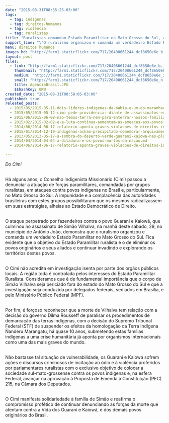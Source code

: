 ```yaml
---
date: "2015-08-31T08:55:25-03:00"
tags:
  - tag: indígenas
  - tag: direitos-humanos
  - tag: violência
  - tag: ruralistas
title: "Ruralistas comandam Estado Paramilitar no Mato Grosso do Sul, afirma Cimi"
support_line: "\"O ruralismo organizou e comanda um verdadeiro Estado Paramilitar no MS. Fica evidente que o objetivo do Estado Paramilitar ruralista é o de eliminar os povos originários e seus aliados."
menu: direitos humanos
images_hd: "http://farm1.staticflickr.com/717/20408661244_dcf8650e6e_b.jpg"
layout: post
files:
  - link: "http://farm1.staticflickr.com/717/20408661244_dcf8650e6e_b.jpg"
    thumbnail: "http://farm1.staticflickr.com/717/20408661244_dcf8650e6e_t.jpg"
    medium: "http://farm1.staticflickr.com/717/20408661244_dcf8650e6e_z.jpg"
    small: "http://farm1.staticflickr.com/717/20408661244_dcf8650e6e_n.jpg"
    title: AgenciaBrasil.JPG
    $$hashKey: 0KW
created_date: "2015-08-31T08:58:05-03:00"
published: true
releated_posts:
  - 2015/05/2015-05-11-dois-lideres-indigenas-da-bahia-e-um-do-maranhao-sao-assassinados.md
  - 2015/05/2015-05-12-cimi-pede-providencias-diante-de-assassinatos-em-serie-no-nordeste.md
  - 2015/06/2015-06-08-nao-temos-terra-nem-para-enterrar-nossos-familiares-mortos-pelos-fazendeiros-diz-lideranca-indigena.md
  - 2015/02/2015-02-02-e-a-luta-continua-aumentam-as-ameacas-aos-povos-originarios-do-brasil.md
  - 2014/06/2014-06-17-relatorio-aponta-graves-violacoes-de-direitos-indigenas-no-mato-grosso-do-sul.md
  - 2015/01/2014-12-19-indigenas-acham-precipitado-comemorar-arquivamento-da-pec-215.md
  - 2013/05/2013-05-17-a-sombra-do-deserto-verde-guarani-kaiowa-nas-plantacoes-de-cana.md
  - 2014/04/2014-04-04-a-ditadura-e-os-povos-mortos-da-nacao.md
  - 2014/06/2014-06-17-relatorio-aponta-graves-violacoes-de-direitos-indigenas-no-mato-grosso-do-sul.md-e

---
```

<p><em>Do Cimi</em></p>

<p><br />
H&aacute; alguns anos, o Conselho Indigenista Mission&aacute;rio (Cimi) passou a denunciar a atua&ccedil;&atilde;o de for&ccedil;as paramilitares, comandadas por grupos ruralistas, em ataques contra povos ind&iacute;genas no Brasil e, particularmente, no Mato Grosso do Sul. A impunidade e a complac&ecirc;ncia das autoridades brasileiras com estes grupos possibilitaram que os mesmos radicalizassem em suas estrat&eacute;gias, alheias ao Estado Democr&aacute;tico de Direito.</p>

<p><br />
O ataque perpetrado por fazendeiros contra o povo Guarani e Kaiow&aacute;, que culminou no assassinato de Sim&atilde;o Vilhalva, na manh&atilde; deste s&aacute;bado, 29, no munic&iacute;pio de Ant&ocirc;nio Jo&atilde;o, demonstra que o ruralismo organizou e comanda um verdadeiro Estado Paramilitar no Mato Grosso do Sul. Fica evidente que o objetivo do Estado Paramilitar ruralista &eacute; o de eliminar os povos origin&aacute;rios e seus aliados e continuar invadindo e explorando os territ&oacute;rios destes povos.</p>

<p><br />
O Cimi n&atilde;o acredita em investiga&ccedil;&atilde;o isenta por parte dos &oacute;rg&atilde;os p&uacute;blicos locais. A regi&atilde;o toda &eacute; controlada pelos interesses do Estado Paramilitar Ruralista. Consideramos que &eacute; de fundamental import&acirc;ncia que o corpo de Sim&atilde;o Vilhalva seja periciado fora do estado do Mato Grosso do Sul e que a investiga&ccedil;&atilde;o seja conduzida por delegados federais, sediados em Bras&iacute;lia, e pelo Minist&eacute;rio P&uacute;blico Federal (MPF).</p>

<p><br />
Por fim, &eacute; for&ccedil;oso reconhecer que a morte de Vilhalva tem rela&ccedil;&atilde;o com a decis&atilde;o do governo Dilma Rousseff de paralisar os procedimentos de demarca&ccedil;&atilde;o das terras ind&iacute;genas, com a decis&atilde;o do Supremo Tribunal Federal (STF) de suspender os efeitos da homologa&ccedil;&atilde;o da Terra Ind&iacute;gena &Ntilde;anderu Marangatu, h&aacute; quase 10 anos, submetendo estas fam&iacute;lias ind&iacute;genas a uma crise humanit&aacute;ria j&aacute; aponta por organismos internacionais como uma das mais graves do mundo.</p>

<p><br />
N&atilde;o bastasse tal situa&ccedil;&atilde;o de vulnerabilidade, os Guarani e Kaiow&aacute; sofrem a&ccedil;&otilde;es e discursos criminosos de incita&ccedil;&atilde;o ao &oacute;dio e &agrave; viol&ecirc;ncia proferidos por parlamentares ruralistas com o exclusivo objetivo de colocar a sociedade sul-mato-grossense contra os povos ind&iacute;genas e, na esfera Federal, avan&ccedil;ar na aprova&ccedil;&atilde;o &agrave; Proposta de Emenda &agrave; Constitui&ccedil;&atilde;o (PEC) 215, na C&acirc;mara dos Deputados.</p>

<p><br />
O Cimi manifesta solidariedade &agrave; fam&iacute;lia de Sim&atilde;o e reafirma o compromisso prof&eacute;tico de continuar denunciando as for&ccedil;as da morte que atentam contra a Vida dos Guarani e Kaiow&aacute;, e dos demais povos origin&aacute;rios do Brasil.</p>
